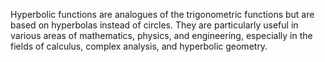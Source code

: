 Hyperbolic functions are analogues of the trigonometric functions but are based on hyperbolas instead of circles. They are particularly useful in various areas of mathematics, physics, and engineering, especially in the fields of calculus, complex analysis, and hyperbolic geometry.
